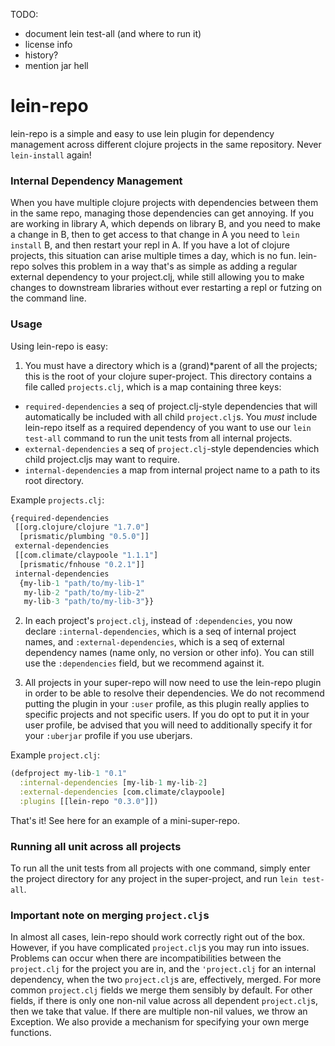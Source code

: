 TODO:
- document lein test-all (and where to run it)
- license info
- history?
- mention jar hell


lein-repo
=========

lein-repo is a simple and easy to use lein plugin for dependency management across different clojure projects in the same repository. Never `lein-install` again!

### Internal Dependency Management
When you have multiple clojure projects with dependencies between them in the same repo, managing those dependencies can get annoying. If you are working in library A, which depends on library B, and you need to make a change in B, then to get access to that change in A you need to `lein install` B, and then restart your repl in A. If you have a lot of clojure projects, this situation can arise multiple times a day, which is no fun. lein-repo solves this problem in a way that's as simple as adding a regular external dependency to your project.clj, while still allowing you to make changes to downstream libraries without ever restarting a repl or futzing on the command line.

### Usage

Using lein-repo is easy:

1. You must have a directory which is a (grand)*parent of all the projects; this is the root of your clojure super-project. This directory contains a file called `projects.clj`, which is a map containing three keys: 

- `required-dependencies` a seq of project.clj-style dependencies that will automatically be included with all child `project.clj`s. You *must* include lein-repo itself as a required dependency of you want to use our `lein test-all` command to run the unit tests from all internal projects.
- `external-dependencies` a seq of `project.clj`-style dependencies which child project.cljs may want to require.
- `internal-dependencies` a map from internal project name to a path to its root directory. 

Example `projects.clj`:
```clojure
{required-dependencies 
 [[org.clojure/clojure "1.7.0"]
  [prismatic/plumbing "0.5.0"]]
 external-dependencies
 [[com.climate/claypoole "1.1.1"]
  [prismatic/fnhouse "0.2.1"]]
 internal-dependencies
  {my-lib-1 "path/to/my-lib-1"
   my-lib-2 "path/to/my-lib-2"
   my-lib-3 "path/to/my-lib-3"}}
```
2. In each project's `project.clj`, instead of `:dependencies`, you now declare `:internal-dependencies`, which is a seq of internal project names, and `:external-dependencies`, which is a seq of external dependency names (name only, no version or other info). You can still use the `:dependencies` field, but we recommend against it.

3. All projects in your super-repo will now need to use the lein-repo plugin in order to be able to resolve their dependencies. We do not recommend putting the plugin in your `:user` profile, as this plugin really applies to specific projects and not specific users. If you do opt to put it in your user profile, be advised that you will need to additionally specify it for your `:uberjar` profile if you use uberjars.

Example `project.clj`:
```clojure
(defproject my-lib-1 "0.1"
  :internal-dependencies [my-lib-1 my-lib-2]
  :external-dependencies [com.climate/claypoole]
  :plugins [[lein-repo "0.3.0"]])
```

That's it! See here for an example of a mini-super-repo.

### Running all unit across all projects

To run all the unit tests from all projects with one command, simply enter the project directory for any project in the super-project, and run `lein test-all`.

### Important note on merging `project.clj`s

In almost all cases, lein-repo should work correctly right out of the box. However, if you have complicated `project.clj`s you may run into issues. Problems can occur when there are incompatibilities between the `project.clj` for the project you are in, and the `'project.clj` for an internal dependency, when the two `project.clj`s are, effectively, merged. For more common `project.clj` fields we merge them sensibly by default. For other fields, if there is only one non-nil value across all dependent `project.clj`s, then we take that value. If there are multiple non-nil values, we throw an Exception. We also provide a mechanism for specifying your own merge functions.



